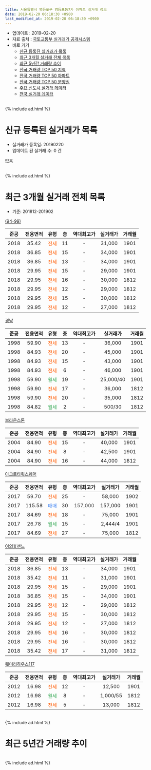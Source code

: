 ```yaml
---
title: 서울특별시 영등포구 영등포동7가 아파트 실거래 정보
date: 2019-02-20 06:18:30 +0900
last_modified_at: 2019-02-20 06:18:30 +0900
---
```


* 업데이트 : 2019-02-20
* 자료 출처 : [국토교통부 실거래가 공개시스템](http://rt.molit.go.kr)
* 바로 가기
    * [신규 등록된 실거래가 목록](#신규-등록된-실거래가-목록)
    * [최근 3개월 실거래 전체 목록](#최근-3개월-실거래-전체-목록)
    * [최근 5년간 거래량 추이](#최근-5년간-거래량-추이)
    * [전국 거래량 TOP 50 지역](https://inasie.github.io/apt-trade-info/최근-3개월-전국에서-가장-거래가-많이-발생한-지역)
    * [전국 거래량 TOP 50 아파트](https://inasie.github.io/apt-trade-info/최근-3개월-전국에서-가장-거래가-많이-발생한-아파트)
    * [전국 거래량 TOP 50 분양권](https://inasie.github.io/apt-trade-info/최근-3개월-전국에서-가장-거래가-많이-발생한-분양권)
    * [주요 신도시 실거래 데이터](https://inasie.github.io/apt-trade-info/주요-신도시)
    * [전국 실거래 데이터](https://inasie.github.io/apt-trade-info/전국)
<br>
{% include ad.html %}
<br>

# 신규 등록된 실거래가 목록
* 실거래가 등록일: 20190220
* 업데이트 된 실거래 수: 0 건

없음

<br>
{% include ad.html %}
<br>

# 최근 3개월 실거래 전체 목록
* 기준: 201812-201902


[(94-99)](https://search.naver.com/search.naver?query=%EC%84%9C%EC%9A%B8%ED%8A%B9%EB%B3%84%EC%8B%9C+%EC%98%81%EB%93%B1%ED%8F%AC%EA%B5%AC+%EC%98%81%EB%93%B1%ED%8F%AC%EB%8F%997%EA%B0%80+%2894-99%29)

|준공|전용면적|유형|층|역대최고가|실거래가|거래월|
|:---:|:---:|:---:|:---:|:---:|:---:|:---:|
|2018|35.42|<span style="color:#ff5a00">전세</span>|11|<span style="color:#444444">-</span>|31,000|1901|
|2018|36.85|<span style="color:#ff5a00">전세</span>|15|<span style="color:#444444">-</span>|34,000|1901|
|2018|36.85|<span style="color:#ff5a00">전세</span>|13|<span style="color:#444444">-</span>|34,000|1901|
|2018|29.95|<span style="color:#ff5a00">전세</span>|15|<span style="color:#444444">-</span>|29,000|1901|
|2018|29.95|<span style="color:#ff5a00">전세</span>|16|<span style="color:#444444">-</span>|30,000|1812|
|2018|29.95|<span style="color:#ff5a00">전세</span>|12|<span style="color:#444444">-</span>|29,000|1812|
|2018|29.95|<span style="color:#ff5a00">전세</span>|15|<span style="color:#444444">-</span>|30,000|1812|
|2018|29.95|<span style="color:#ff5a00">전세</span>|12|<span style="color:#444444">-</span>|27,000|1812|

[경남](https://search.naver.com/search.naver?query=%EC%84%9C%EC%9A%B8%ED%8A%B9%EB%B3%84%EC%8B%9C+%EC%98%81%EB%93%B1%ED%8F%AC%EA%B5%AC+%EC%98%81%EB%93%B1%ED%8F%AC%EB%8F%997%EA%B0%80+%EA%B2%BD%EB%82%A8)

|준공|전용면적|유형|층|역대최고가|실거래가|거래월|
|:---:|:---:|:---:|:---:|:---:|:---:|:---:|
|1998|59.90|<span style="color:#ff5a00">전세</span>|13|<span style="color:#444444">-</span>|36,000|1901|
|1998|84.93|<span style="color:#ff5a00">전세</span>|20|<span style="color:#444444">-</span>|45,000|1901|
|1998|84.93|<span style="color:#ff5a00">전세</span>|15|<span style="color:#444444">-</span>|43,000|1901|
|1998|84.93|<span style="color:#ff5a00">전세</span>|6|<span style="color:#444444">-</span>|46,000|1901|
|1998|59.90|<span style="color:#34a853">월세</span>|19|<span style="color:#444444">-</span>|25,000/40|1901|
|1998|59.90|<span style="color:#ff5a00">전세</span>|17|<span style="color:#444444">-</span>|36,000|1812|
|1998|59.90|<span style="color:#ff5a00">전세</span>|20|<span style="color:#444444">-</span>|35,000|1812|
|1998|84.82|<span style="color:#34a853">월세</span>|2|<span style="color:#444444">-</span>|500/30|1812|

[브라운스톤](https://search.naver.com/search.naver?query=%EC%84%9C%EC%9A%B8%ED%8A%B9%EB%B3%84%EC%8B%9C+%EC%98%81%EB%93%B1%ED%8F%AC%EA%B5%AC+%EC%98%81%EB%93%B1%ED%8F%AC%EB%8F%997%EA%B0%80+%EB%B8%8C%EB%9D%BC%EC%9A%B4%EC%8A%A4%ED%86%A4)

|준공|전용면적|유형|층|역대최고가|실거래가|거래월|
|:---:|:---:|:---:|:---:|:---:|:---:|:---:|
|2004|84.90|<span style="color:#ff5a00">전세</span>|15|<span style="color:#444444">-</span>|40,000|1901|
|2004|84.90|<span style="color:#ff5a00">전세</span>|8|<span style="color:#444444">-</span>|42,500|1901|
|2004|84.90|<span style="color:#ff5a00">전세</span>|16|<span style="color:#444444">-</span>|44,000|1812|

[아크로타워스퀘어](https://search.naver.com/search.naver?query=%EC%84%9C%EC%9A%B8%ED%8A%B9%EB%B3%84%EC%8B%9C+%EC%98%81%EB%93%B1%ED%8F%AC%EA%B5%AC+%EC%98%81%EB%93%B1%ED%8F%AC%EB%8F%997%EA%B0%80+%EC%95%84%ED%81%AC%EB%A1%9C%ED%83%80%EC%9B%8C%EC%8A%A4%ED%80%98%EC%96%B4)

|준공|전용면적|유형|층|역대최고가|실거래가|거래월|
|:---:|:---:|:---:|:---:|:---:|:---:|:---:|
|2017|59.70|<span style="color:#ff5a00">전세</span>|25|<span style="color:#444444">-</span>|58,000|1902|
|2017|115.58|<span style="color:#4285f3">매매</span>|30|<span style="color:#444444">157,000</span>|157,000|1901|
|2017|84.69|<span style="color:#ff5a00">전세</span>|18|<span style="color:#444444">-</span>|75,000|1901|
|2017|26.78|<span style="color:#34a853">월세</span>|15|<span style="color:#444444">-</span>|2,444/4|1901|
|2017|84.69|<span style="color:#ff5a00">전세</span>|27|<span style="color:#444444">-</span>|75,000|1812|

[여의휴젠느](https://search.naver.com/search.naver?query=%EC%84%9C%EC%9A%B8%ED%8A%B9%EB%B3%84%EC%8B%9C+%EC%98%81%EB%93%B1%ED%8F%AC%EA%B5%AC+%EC%98%81%EB%93%B1%ED%8F%AC%EB%8F%997%EA%B0%80+%EC%97%AC%EC%9D%98%ED%9C%B4%EC%A0%A0%EB%8A%90)

|준공|전용면적|유형|층|역대최고가|실거래가|거래월|
|:---:|:---:|:---:|:---:|:---:|:---:|:---:|
|2018|36.85|<span style="color:#ff5a00">전세</span>|13|<span style="color:#444444">-</span>|34,000|1901|
|2018|35.42|<span style="color:#ff5a00">전세</span>|11|<span style="color:#444444">-</span>|31,000|1901|
|2018|29.95|<span style="color:#ff5a00">전세</span>|15|<span style="color:#444444">-</span>|29,000|1901|
|2018|36.85|<span style="color:#ff5a00">전세</span>|15|<span style="color:#444444">-</span>|34,000|1901|
|2018|29.95|<span style="color:#ff5a00">전세</span>|12|<span style="color:#444444">-</span>|29,000|1812|
|2018|29.95|<span style="color:#ff5a00">전세</span>|15|<span style="color:#444444">-</span>|30,000|1812|
|2018|29.95|<span style="color:#ff5a00">전세</span>|12|<span style="color:#444444">-</span>|27,000|1812|
|2018|29.95|<span style="color:#ff5a00">전세</span>|16|<span style="color:#444444">-</span>|30,000|1812|
|2018|29.95|<span style="color:#ff5a00">전세</span>|16|<span style="color:#444444">-</span>|30,000|1812|
|2018|35.42|<span style="color:#ff5a00">전세</span>|17|<span style="color:#444444">-</span>|31,000|1812|

[훼미리하우스117](https://search.naver.com/search.naver?query=%EC%84%9C%EC%9A%B8%ED%8A%B9%EB%B3%84%EC%8B%9C+%EC%98%81%EB%93%B1%ED%8F%AC%EA%B5%AC+%EC%98%81%EB%93%B1%ED%8F%AC%EB%8F%997%EA%B0%80+%ED%9B%BC%EB%AF%B8%EB%A6%AC%ED%95%98%EC%9A%B0%EC%8A%A4117)

|준공|전용면적|유형|층|역대최고가|실거래가|거래월|
|:---:|:---:|:---:|:---:|:---:|:---:|:---:|
|2012|16.98|<span style="color:#ff5a00">전세</span>|12|<span style="color:#444444">-</span>|12,500|1901|
|2012|16.98|<span style="color:#34a853">월세</span>|8|<span style="color:#444444">-</span>|1,000/55|1812|
|2012|16.98|<span style="color:#ff5a00">전세</span>|5|<span style="color:#444444">-</span>|13,000|1812|


<br>
{% include ad.html %}
<br>

# 최근 5년간 거래량 추이


<div style="width:100%;">
    <canvas id="deal_progress" height="200"></canvas>
</div>

<script>
new Chart(document.getElementById("deal_progress"), {
    type: 'line',
    data: {
        labels: ['201402','201403','201404','201405','201406','201407','201408','201409','201410','201411','201412','201501','201502','201503','201504','201505','201506','201507','201508','201509','201510','201511','201512','201601','201602','201603','201604','201605','201606','201607','201608','201609','201610','201611','201612','201701','201702','201703','201704','201705','201706','201707','201708','201709','201710','201711','201712','201801','201802','201803','201804','201805','201806','201807','201808','201809','201810','201811','201812','201901','201902'],
        datasets: [{
            label: '매매',
            pointRadius: 1,
            data: [4, 5, 3, 2, 4, 2, 4, 3, 5, 4, 3, 5, 7, 7, 8, 15, 5, 6, 8, 7, 15, 4, 3, 1, 5, 6, 9, 5, 8, 5, 5, 6, 2, 7, 5, 1, 2, 5, 4, 7, 8, 12, 3, 4, 6, 6, 7, 4, 5, 7, 3, 10, 3, 3, 5, 8, 1, 3, 0, 1, 0],
            borderColor: "rgba(255, 201, 14, 1)",
            backgroundColor: "rgba(255, 201, 14, 0.5)",
            fill: false,
            lineTension: 0
        },{
            label: '전월세',
            pointRadius: 1,
            data: [6, 10, 8, 6, 18, 7, 8, 3, 8, 4, 11, 6, 15, 11, 6, 5, 9, 4, 10, 2, 8, 10, 6, 7, 6, 6, 6, 2, 9, 6, 4, 7, 12, 8, 7, 6, 9, 8, 8, 7, 5, 13, 31, 39, 43, 90, 39, 37, 22, 16, 18, 10, 10, 12, 20, 20, 7, 17, 17, 18, 1],
            borderColor: "rgba(0, 141, 185, 1)",
            backgroundColor: "rgba(0, 141, 185, 0.5)",
            fill: false,
            lineTension: 0
        }
        ]
    },
    options: {
        responsive: true,
        title: {
            display: false
        },
        tooltips: {
            mode: 'index',
            intersect: false
        },
        hover: {
            mode: 'nearest',
            intersect: true
        },
        scales: {
            xAxes: [{
                display: true,
                scaleLabel: {
                    display: true,
                    labelString: '년/월'
                }
            }],
            yAxes: [{
                display: true,
                ticks: {
                    suggestedMin: 0,
                },
                scaleLabel: {
                    display: true,
                    labelString: '실거래 수'
                }
            }]
        }
    }
});

</script>


<br>
{% include ad.html %}
<br>


